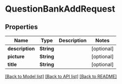 # QuestionBankAddRequest

## Properties
Name | Type | Description | Notes
------------ | ------------- | ------------- | -------------
**description** | **String** |  | [optional] 
**picture** | **String** |  | [optional] 
**title** | **String** |  | [optional] 

[[Back to Model list]](../README.md#documentation-for-models) [[Back to API list]](../README.md#documentation-for-api-endpoints) [[Back to README]](../README.md)


